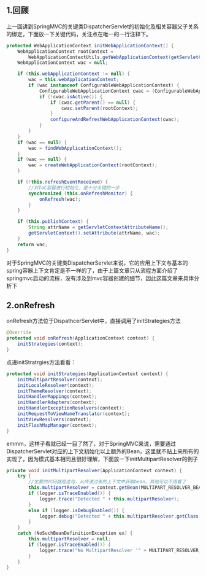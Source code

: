 ## 1.回顾

上一回讲到SpringMVC的关键类DispatcherServlet的初始化及相关容器父子关系的绑定，下面放一下关键代码，关注点在唯一的一行注释下。

```java
protected WebApplicationContext initWebApplicationContext() {
    WebApplicationContext rootContext =
        WebApplicationContextUtils.getWebApplicationContext(getServletContext());
    WebApplicationContext wac = null;

    if (this.webApplicationContext != null) {
        wac = this.webApplicationContext;
        if (wac instanceof ConfigurableWebApplicationContext) {
            ConfigurableWebApplicationContext cwac = (ConfigurableWebApplicationContext) wac;
            if (!cwac.isActive()) {
                if (cwac.getParent() == null) {
                    cwac.setParent(rootContext);
                }
                configureAndRefreshWebApplicationContext(cwac);
            }
        }
    }
    if (wac == null) {
        wac = findWebApplicationContext();
    }
    if (wac == null) {
        wac = createWebApplicationContext(rootContext);
    }

    if (!this.refreshEventReceived) {
        //对IoC容器进行初始化，是十分关键的一步
        synchronized (this.onRefreshMonitor) {
            onRefresh(wac);
        }
    }

    if (this.publishContext) {
        String attrName = getServletContextAttributeName();
        getServletContext().setAttribute(attrName, wac);
    }
    return wac;
}
```

对于SpringMVC的关键类DispatcherServlet来说，它的应用上下文与基本的spring容器上下文肯定是不一样的了，由于上篇文章只从流程方面介绍了springmvc启动的流程，没有涉及到mvc容器创建的细节，因此这篇文章来具体分析下



## 2.onRefresh

onRefresh方法位于DispathcerServlet中，直接调用了initStrategies方法

```java
@Override
protected void onRefresh(ApplicationContext context) {
    initStrategies(context);
}
```

点进initStratrgies方法看看：

```java
protected void initStrategies(ApplicationContext context) {
    initMultipartResolver(context);
    initLocaleResolver(context);
    initThemeResolver(context);
    initHandlerMappings(context);
    initHandlerAdapters(context);
    initHandlerExceptionResolvers(context);
    initRequestToViewNameTranslator(context);
    initViewResolvers(context);
    initFlashMapManager(context);
}
```

emmm，这样子看就已经一目了然了，对于SpringMVC来说，需要通过DispatcherServlet对应的上下文初始化以上额外的Bean，这里就不贴上来所有的实现了，因为模式基本相同且很好理解，下面放一下initMultipartResolver的例子

```java
private void initMultipartResolver(ApplicationContext context) {
    try {
        //主要的代码就是这句，从传递过来的上下文中获取bean，其他可以不用看了
        this.multipartResolver = context.getBean(MULTIPART_RESOLVER_BEAN_NAME, MultipartResolver.class);
        if (logger.isTraceEnabled()) {
            logger.trace("Detected " + this.multipartResolver);
        }
        else if (logger.isDebugEnabled()) {
            logger.debug("Detected " + this.multipartResolver.getClass().getSimpleName());
        }
    }
    catch (NoSuchBeanDefinitionException ex) {
        this.multipartResolver = null;
        if (logger.isTraceEnabled()) {
            logger.trace("No MultipartResolver '" + MULTIPART_RESOLVER_BEAN_NAME + "' declared");
        }
    }
}
```

